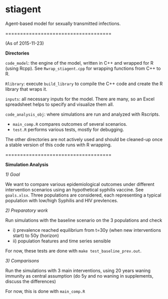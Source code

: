 # stiagent
Agent-based model for sexually transmitted infections.

====================================

(As of 2015-11-23)

**Directories**

```code_model```: the engine of the model, written in C++ and wrapped for R (using Rcpp). See ```Rwrap_stiagent.cpp``` for wrapping functions from C++ to R.

```Rlibrary```: execute ```build_library``` to compile the C++ code and create the R library that wraps it. 

```inputs```: all necessary inputs for the model. There are many, so an Excel spreadsheet helps to specify and visualize them all.

```code_analysis_obj```: where simulations are run and analyzed with Rscripts. 
 * ```main_comp.R``` compares outcomes of several scenarios.
 * ```test.R``` performs various tests, mostly for debugging.


The other directories are not actively used and should be cleaned-up once a stable version of this code runs with R wrapping.

====================================

**Simulation Analysis**

*1) Goal*

We want to compare various epidemiological outcomes under different intervention scenarios using an hypothetical syphilis vaccine. See ```goals.xlsx```. Three populations are considered, each representing a typical population with low/high Syphilis and HIV prevlences.

*2) Preparatory work*

Run simulations with the baseline scenario on the 3 populations and check 
 * i) prevalence reached equilibrium from t=30y (when new interventions start) to 50y (horizon)
 * ii) population features and time series sensible

For now, these tests are done with `make test_baseline_prev.out`.

*3) Comparisons*

Run the simulations with 3 main interventions, using 20 years waning immunity as central assumption (do 5y and no waning in supplements, discuss the differences)

For now, this is done with ```main_comp.R```

